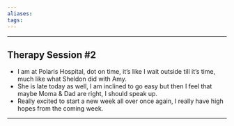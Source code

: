 ```yaml
---
aliases:
tags:
---
```


---
## Therapy Session #2 
- I am at Polaris Hospital, dot on time, it’s like I wait outside till it’s time, much like what Sheldon did with Amy.
- She is late today as well, I am inclined to go easy but then I feel that maybe Moma & Dad are right, I should speak up.
- Really excited to start a new week all over once again, I really have high hopes from the coming week.
--- 


